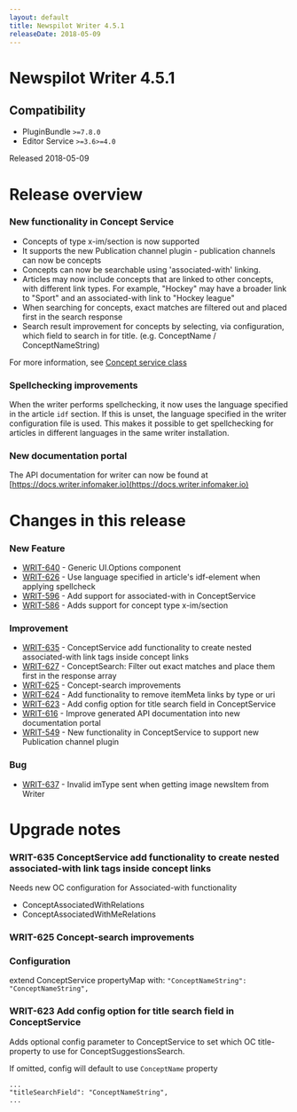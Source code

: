 ```yaml
---
layout: default
title: Newspilot Writer 4.5.1
releaseDate: 2018-05-09
---
```

<div class="jumbotron">
    <h1>Newspilot Writer 4.5.1</h1>    
    <h2>Compatibility</h2>
    <ul>
        <li>PluginBundle <code>>=7.8.0</code></li>
        <li>Editor Service <code>>=3.6</code><code>>=4.0</code></li>
    </ul>
</div>

Released 2018-05-09


# Release overview 

### New functionality in Concept Service
* Concepts of type x-im/section is now supported
* It supports the new Publication channel plugin - publication channels can now be concepts
* Concepts can now be searchable using 'associated-with' linking.
* Articles may now include concepts that are linked to other concepts, with different link types. For example, "Hockey" may have a broader link to "Sport" and an associated-with link to "Hockey league"
* When searching for concepts, exact matches are filtered out and placed first in the search response
* Search result improvement for concepts by selecting, via configuration, which field to search in for title. (e.g. ConceptName / ConceptNameString)

For more information, see [Concept service class]([https://docs.writer.infomaker.io/components/ConceptService.html)

### Spellchecking improvements
When the writer performs spellchecking, it now uses the language specified in the article `idf` section. If this is unset, the language specified in the writer configuration file is used. This makes it possible to get spellchecking for articles in different languages in the same writer installation.

### New documentation portal
The API documentation for writer can now be found at [https://docs.writer.infomaker.io](https://docs.writer.infomaker.io)

  

# Changes in this release  


### New Feature 
 
 * [WRIT-640](https://jira.infomaker.se/browse/WRIT-640) - Generic UI.Options component  
 * [WRIT-626](https://jira.infomaker.se/browse/WRIT-626) - Use language specified in article's idf-element when applying spellcheck  
 * [WRIT-596](https://jira.infomaker.se/browse/WRIT-596) - Add support for associated-with in ConceptService  
 * [WRIT-586](https://jira.infomaker.se/browse/WRIT-586) - Adds support for concept type x-im/section 


### Improvement 
 
 * [WRIT-635](https://jira.infomaker.se/browse/WRIT-635) - ConceptService add functionality to create nested associated-with link tags inside concept links  
 * [WRIT-627](https://jira.infomaker.se/browse/WRIT-627) - ConceptSearch: Filter out exact matches and place them first in the response array  
 * [WRIT-625](https://jira.infomaker.se/browse/WRIT-625) - Concept-search improvements  
 * [WRIT-624](https://jira.infomaker.se/browse/WRIT-624) - Add functionality to remove itemMeta links by type or uri  
 * [WRIT-623](https://jira.infomaker.se/browse/WRIT-623) - Add config option for title search field in ConceptService  
 * [WRIT-616](https://jira.infomaker.se/browse/WRIT-616) - Improve generated API documentation into new documentation portal  
 * [WRIT-549](https://jira.infomaker.se/browse/WRIT-549) - New functionality in ConceptService to support new Publication channel plugin 


### Bug 
 
 * [WRIT-637](https://jira.infomaker.se/browse/WRIT-637) - Invalid imType sent when getting image newsItem from Writer 




# Upgrade notes  
               
### WRIT-635 ConceptService add functionality to create nested associated-with link tags inside concept links 
Needs new OC configuration for Associated-with functionality

- ConceptAssociatedWithRelations
- ConceptAssociatedWithMeRelations      
### WRIT-625 Concept-search improvements 
### Configuration
extend ConceptService propertyMap with:
`"ConceptNameString": "ConceptNameString",`      
### WRIT-623 Add config option for title search field in ConceptService 
Adds optional config parameter to ConceptService to set which OC title-property to use for ConceptSuggestionsSearch.

If omitted, config will default to use `ConceptName` property

```
...
"titleSearchField": "ConceptNameString",
...
```            

